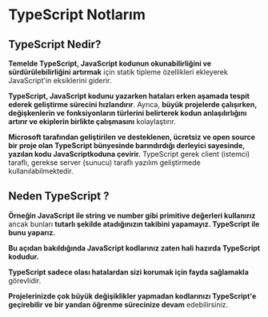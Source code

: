 # TypeScript Notlarım

## TypeScript Nedir?
**Temelde TypeScript, JavaScript kodunun okunabilirliğini ve sürdürülebilirliğini artırmak** için statik tipleme özellikleri ekleyerek JavaScript'in eksiklerini giderir.

**TypeScript, JavaScript kodunu yazarken hataları erken aşamada tespit ederek geliştirme sürecini hızlandırır**. Ayrıca, **büyük projelerde çalışırken, değişkenlerin ve fonksiyonların türlerini belirterek kodun anlaşılırlığını artırır ve ekiplerin birlikte çalışmasını** kolaylaştırır.

**Microsoft tarafından geliştirilen ve desteklenen, ücretsiz ve open source bir proje olan TypeScript bünyesinde barındırdığı derleyici sayesinde, yazılan kodu JavaScriptkoduna çevirir.** TypeScript gerek client (istemci) taraflı, gerekse server (sunucu) taraflı yazılım geliştirmede kullanılabilmektedir.

## Neden TypeScript ?

**Örneğin JavaScript ile string ve number gibi primitive değerleri kullanırız** ancak bunları **tutarlı şekilde atadığınızın takibini yapamayız. TypeScript ile bunu yaparız.**

**Bu açıdan bakıldığında JavaScript kodlarınız zaten hali hazırda TypeScript kodudur.** 

**TypeScript sadece olası hatalardan sizi korumak için fayda sağlamakla** görevlidir.
 
**Projelerinizde çok büyük değişiklikler yapmadan kodlarınızı TypeScript'e geçirebilir ve bir yandan öğrenme sürecinize devam** edebilirsiniz.
